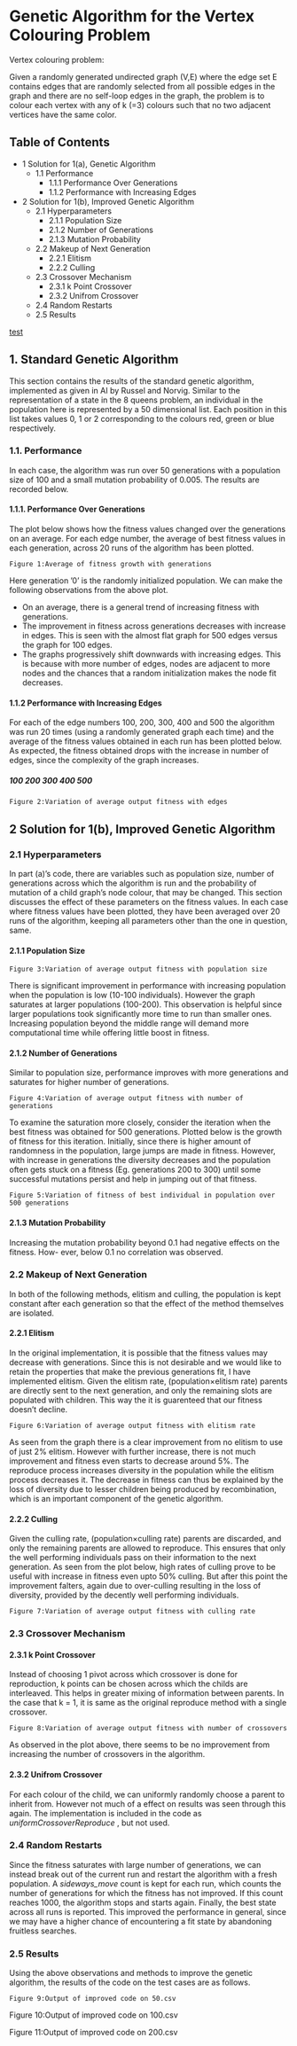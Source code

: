 # Genetic Algorithm for the Vertex Colouring Problem

Vertex colouring problem:

Given a randomly generated undirected graph (V,E) where the edge set E contains edges that are randomly selected from all possible edges in the graph and there are no self-loop edges in the graph, the problem is to colour each vertex with any of k (=3) colours such that no two adjacent vertices have the same color.

## Table of Contents

- 1 Solution for 1(a), Genetic Algorithm
   - 1.1 Performance
      - 1.1.1 Performance Over Generations
      - 1.1.2 Performance with Increasing Edges
- 2 Solution for 1(b), Improved Genetic Algorithm
   - 2.1 Hyperparameters
      - 2.1.1 Population Size
      - 2.1.2 Number of Generations
      - 2.1.3 Mutation Probability
   - 2.2 Makeup of Next Generation
      - 2.2.1 Elitism
      - 2.2.2 Culling
   - 2.3 Crossover Mechanism
      - 2.3.1 k Point Crossover
      - 2.3.2 Unifrom Crossover
   - 2.4 Random Restarts
   - 2.5 Results
 
[test](https://github.com/Bharath-Hegde/vertex-colouring-genetic-algo/edit/main/README.md#211-population-size)

## 1. Standard Genetic Algorithm

This section contains the results of the standard genetic algorithm, implemented as given
in AI by Russel and Norvig. Similar to the representation of a state in the 8 queens problem,
an individual in the population here is represented by a 50 dimensional list. Each position in
this list takes values 0, 1 or 2 corresponding to the colours red, green or blue respectively.

### 1.1. Performance

In each case, the algorithm was run over 50 generations with a population size of 100
and a small mutation probability of 0.005. The results are recorded below.

#### 1.1.1. Performance Over Generations

The plot below shows how the fitness values changed over the generations on an average.
For each edge number, the average of best fitness values in each generation, across 20
runs of the algorithm has been plotted.

```
Figure 1:Average of fitness growth with generations
```

Here generation ’0’ is the randomly initialized population. We can make the following
observations from the above plot.

- On an average, there is a general trend of increasing fitness with generations.
- The improvement in fitness across generations decreases with increase in edges. This
    is seen with the almost flat graph for 500 edges versus the graph for 100 edges.
- The graphs progressively shift downwards with increasing edges. This is because
    with more number of edges, nodes are adjacent to more nodes and the chances that
    a random initialization makes the node fit decreases.

#### 1.1.2 Performance with Increasing Edges

For each of the edge numbers 100, 200, 300, 400 and 500 the algorithm was run 20
times (using a randomly generated graph each time) and the average of the fitness values
obtained in each run has been plotted below. As expected, the fitness obtained drops
with the increase in number of edges, since the complexity of the graph increases.

##### 100 200 300 400 500

```
Figure 2:Variation of average output fitness with edges
```

## 2 Solution for 1(b), Improved Genetic Algorithm

### 2.1 Hyperparameters

In part (a)’s code, there are variables such as population size, number of generations
across which the algorithm is run and the probability of mutation of a child graph’s node
colour, that may be changed. This section discusses the effect of these parameters on
the fitness values. In each case where fitness values have been plotted, they have been
averaged over 20 runs of the algorithm, keeping all parameters other than the one in
question, same.

#### 2.1.1 Population Size

```
Figure 3:Variation of average output fitness with population size
```
There is significant improvement in performance with increasing population when the
population is low (10-100 individuals). However the graph saturates at larger populations
(100-200). This observation is helpful since larger populations took significantly more
time to run than smaller ones. Increasing population beyond the middle range will
demand more computational time while offering little boost in fitness.


#### 2.1.2 Number of Generations

Similar to population size, performance improves with more generations and saturates
for higher number of generations.

```
Figure 4:Variation of average output fitness with number of generations
```
To examine the saturation more closely, consider the iteration when the best fitness
was obtained for 500 generations. Plotted below is the growth of fitness for this iteration.
Initially, since there is higher amount of randomness in the population, large jumps are
made in fitness. However, with increase in generations the diversity decreases and the
population often gets stuck on a fitness (Eg. generations 200 to 300) until some successful
mutations persist and help in jumping out of that fitness.

```
Figure 5:Variation of fitness of best individual in population over 500 generations
```
#### 2.1.3 Mutation Probability

Increasing the mutation probability beyond 0.1 had negative effects on the fitness. How-
ever, below 0.1 no correlation was observed.

### 2.2 Makeup of Next Generation

In both of the following methods, elitism and culling, the population is kept constant
after each generation so that the effect of the method themselves are isolated.

#### 2.2.1 Elitism

In the original implementation, it is possible that the fitness values may decrease with
generations. Since this is not desirable and we would like to retain the properties that
make the previous generations fit, I have implemented elitism. Given the elitism rate,
(population×elitism rate) parents are directly sent to the next generation, and only
the remaining slots are populated with children. This way the it is guarenteed that our
fitness doesn’t decline.

```
Figure 6:Variation of average output fitness with elitism rate
```
As seen from the graph there is a clear improvement from no elitism to use of just 2%
elitism. However with further increase, there is not much improvement and fitness even
starts to decrease around 5%. The reproduce process increases diversity in the population
while the elitism process decreases it. The decrease in fitness can thus be explained by
the loss of diversity due to lesser children being produced by recombination, which is an
important component of the genetic algorithm.

#### 2.2.2 Culling

Given the culling rate, (population×culling rate) parents are discarded, and only the
remaining parents are allowed to reproduce. This ensures that only the well performing
individuals pass on their information to the next generation.
As seen from the plot below, high rates of culling prove to be useful with increase in
fitness even upto 50% culling. But after this point the improvement falters, again due
to over-culling resulting in the loss of diversity, provided by the decently well performing
individuals.

```
Figure 7:Variation of average output fitness with culling rate
```
### 2.3 Crossover Mechanism

#### 2.3.1 k Point Crossover

Instead of choosing 1 pivot across which crossover is done for reproduction, k points
can be chosen across which the childs are interleaved. This helps in greater mixing of
information between parents. In the case that k = 1, it is same as the original reproduce
method with a single crossover.

```
Figure 8:Variation of average output fitness with number of crossovers
```

As observed in the plot above, there seems to be no improvement from increasing the
number of crossovers in the algorithm.

#### 2.3.2 Unifrom Crossover

For each colour of the child, we can uniformly randomly choose a parent to inherit from.
However not much of a effect on results was seen through this again. The implementation
is included in the code as _uniformCrossoverReproduce_ , but not used.

### 2.4 Random Restarts

Since the fitness saturates with large number of generations, we can instead break out
of the current run and restart the algorithm with a fresh population. A _sideways_move_
count is kept for each run, which counts the number of generations for which the fitness
has not improved. If this count reaches 1000, the algorithm stops and starts again.
Finally, the best state across all runs is reported.
This improved the performance in general, since we may have a higher chance of
encountering a fit state by abandoning fruitless searches.

### 2.5 Results

Using the above observations and methods to improve the genetic algorithm, the results
of the code on the test cases are as follows.

```
Figure 9:Output of improved code on 50.csv
```

Figure 10:Output of improved code on 100.csv

Figure 11:Output of improved code on 200.csv


